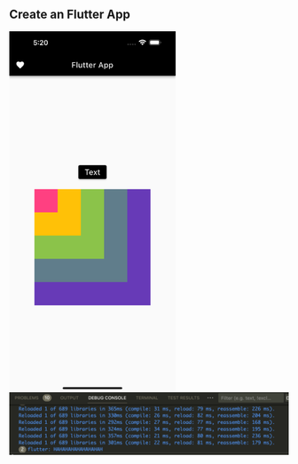 ## Create an Flutter App

<img align="center" src="./app.png" width="300px" />

<img align="center" src="./console.png" width="700px" />

